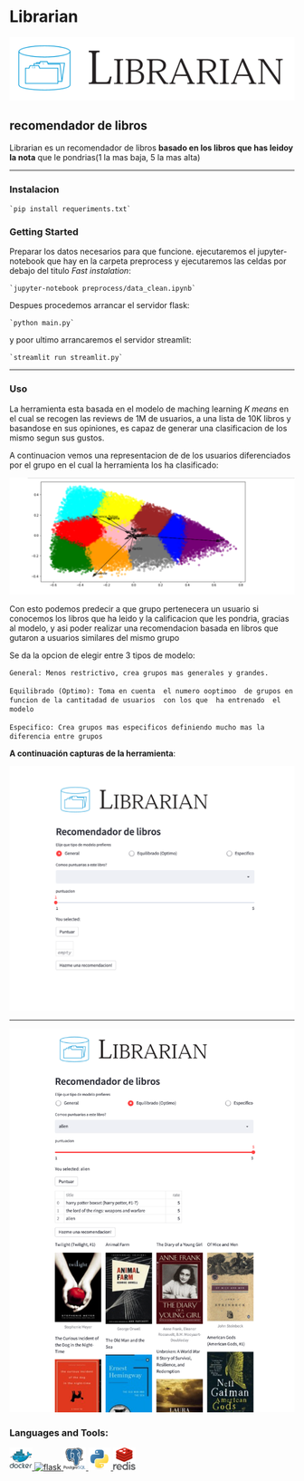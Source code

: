 

# **Librarian** #

![clusters](/src/images/lib.png "Clusters")
## recomendador de libros ##

Librarian es un recomendador de libros **basado en los libros que has leidoy la nota** 
que le pondrias(1 la mas baja, 5 la mas alta)


---

### **Instalacion** ###

	`pip install requeriments.txt`

### **Getting Started** ###

Preparar los datos necesarios para que funcione.
ejecutaremos el jupyter-notebook que hay en la carpeta preprocess 
y ejecutaremos las celdas por debajo del titulo  *Fast instalation*:

	`jupyter-notebook preprocess/data_clean.ipynb`

Despues procedemos  arrancar el servidor flask:

	`python main.py`

y poor ultimo arrancaremos el servidor  streamlit:

	`streamlit run streamlit.py`


---
### **Uso** ###

La herramienta esta basada en el modelo de maching learning *K means* 
en el cual se recogen las  reviews de 1M de usuarios,  a una lista  de 10K libros
y basandose en sus opiniones, es capaz de generar una clasificacion de los mismo segun sus gustos.

A continuacion vemos una representacion de de los usuarios diferenciados por el grupo en el cual la herramienta los ha  clasificado:

![clusters](/src/images/clusters.png "Clusters")

Con esto podemos predecir a que grupo pertenecera un usuario si conocemos los libros que ha leido y la calificacion que les pondria, gracias al modelo, y asi poder  realizar una recomendacion basada en libros que gutaron a usuarios 
similares del mismo grupo

Se  da la opcion de elegir entre 3 tipos de modelo:

    General: Menos restrictivo, crea grupos mas generales y grandes.

    Equilibrado (Optimo): Toma en cuenta  el numero ooptimoo  de grupos en  funcion de la cantitadad de usuarios  con los que  ha entrenado  el modelo

    Especifico: Crea grupos mas especificos definiendo mucho mas la diferencia entre grupos


**A continuación capturas de la herramienta**:

![cap1](/src/images/cap1.png "Capture 1")

- - - - - 

![cap2](/src/images/cap2.png "Capture 2")



<h3 align="left">Languages and Tools:</h3>
<p align="left"> <a href="https://www.docker.com/" target="_blank"> <img src="https://raw.githubusercontent.com/devicons/devicon/master/icons/docker/docker-original-wordmark.svg" alt="docker" width="40" height="40"/> </a> <a href="https://flask.palletsprojects.com/" target="_blank"> <img src="https://www.vectorlogo.zone/logos/pocoo_flask/pocoo_flask-icon.svg" alt="flask" width="40" height="40"/> </a> <a href="https://www.postgresql.org" target="_blank"> <img src="https://raw.githubusercontent.com/devicons/devicon/master/icons/postgresql/postgresql-original-wordmark.svg" alt="postgresql" width="40" height="40"/> </a> <a href="https://www.python.org" target="_blank"> <img src="https://raw.githubusercontent.com/devicons/devicon/master/icons/python/python-original.svg" alt="python" width="40" height="40"/> </a> <a href="https://redis.io" target="_blank"> <img src="https://raw.githubusercontent.com/devicons/devicon/master/icons/redis/redis-original-wordmark.svg" alt="redis" width="40" height="40"/> </a> </p>